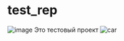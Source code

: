 # test_rep
![image](https://user-images.githubusercontent.com/17274353/162799805-ae2a1cba-9dc8-4f04-9b0c-46bb613c293f.png)
Это тестовый проект
![car](https://user-images.githubusercontent.com/17274353/162802534-493e6d22-254e-4e25-aa43-87866f100083.png)
